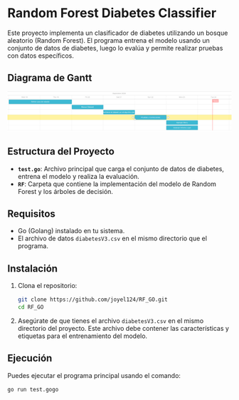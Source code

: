 # Random Forest Diabetes Classifier

Este proyecto implementa un clasificador de diabetes utilizando un bosque aleatorio (Random Forest). El programa entrena el modelo usando un conjunto de datos de diabetes, luego lo evalúa y permite realizar pruebas con datos específicos.

## Diagrama de Gantt

![Diagrama de Gantt](./gantt.png)

## Estructura del Proyecto

- **`test.go`**: Archivo principal que carga el conjunto de datos de diabetes, entrena el modelo y realiza la evaluación.
- **`RF`**: Carpeta que contiene la implementación del modelo de Random Forest y los árboles de decisión.

## Requisitos

- Go (Golang) instalado en tu sistema.
- El archivo de datos `diabetesV3.csv` en el mismo directorio que el programa.

## Instalación

1. Clona el repositorio:
    ```bash
    git clone https://github.com/joyel124/RF_GO.git
    cd RF_GO
    ```

2. Asegúrate de que tienes el archivo `diabetesV3.csv` en el mismo directorio del proyecto. Este archivo debe contener las características y etiquetas para el entrenamiento del modelo.

## Ejecución

Puedes ejecutar el programa principal usando el comando:

```bash
go run test.gogo 